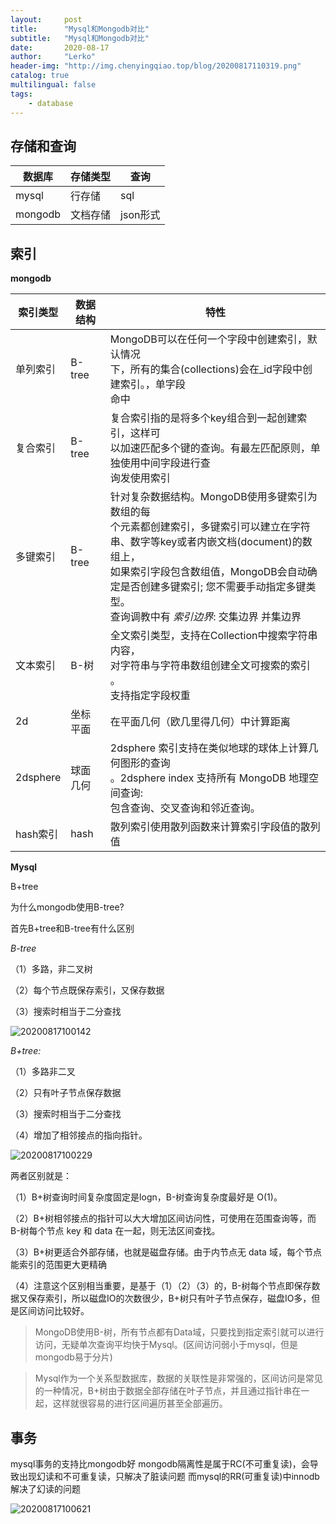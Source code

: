 ```yaml
---
layout:     post
title:      "Mysql和Mongodb对比"
subtitle:   "Mysql和Mongodb对比"
date:       2020-08-17
author:     "Lerko"
header-img: "http://img.chenyingqiao.top/blog/20200817110319.png"
catalog: true
multilingual: false
tags:
    - database
---
```


## 存储和查询

| 数据库  |  存储类型 |查询 |
|---|---|---|
| mysql  |  行存储 |sql |
| mongodb  |  文档存储 |json形式 |


## 索引

**mongodb**

|  索引类型 | 数据结构 |特性|
|---|---|---|
|单列索引|B-tree|MongoDB可以在任何一个字段中创建索引，默认情况<br/>下，所有的集合(collections)会在_id字段中创建索引。，单字段<br/>命中|
|复合索引|B-tree|复合索引指的是将多个key组合到一起创建索引，这样可<br/>以加速匹配多个键的查询。有最左匹配原则，单独使用中间字段进行查<br/>询发使用索引|
|多键索引|B-tree|针对复杂数据结构。MongoDB使用多键索引为数组的每<br/>个元素都创建索引，多键索引可以建立在字符串、数字等key或者内嵌文档(document)的数组上，<br/>如果索引字段包含数组值，MongoDB会自动确定是否创建多键索引; 您不需要手动指定多键类型。<br/>查询调教中有 *索引边界*: 交集边界  并集边界|
|文本索引|B-树|全文索引类型，支持在Collection中搜索字符串内容，<br/>对字符串与字符串数组创建全文可搜索的索引 。<br/>支持指定字段权重|
|2d|坐标平面|在平面几何（欧几里得几何）中计算距离|
|2dsphere|球面几何|2dsphere 索引支持在类似地球的球体上计算几何图形的查询<br/>。2dsphere index 支持所有 MongoDB 地理空间查询:<br/> 包含查询、交叉查询和邻近查询。|
|hash索引|hash|散列索引使用散列函数来计算索引字段值的散列值|

**Mysql**

B+tree


为什么mongodb使用B-tree?

首先B+tree和B-tree有什么区别

*B-tree*

（1）多路，非二叉树

（2）每个节点既保存索引，又保存数据

（3）搜索时相当于二分查找

![20200817100142](http://img.chenyingqiao.top/blog/20200817100142.png)

*B+tree:*

（1）多路非二叉

（2）只有叶子节点保存数据

（3）搜索时相当于二分查找

（4）增加了相邻接点的指向指针。

![20200817100229](http://img.chenyingqiao.top/blog/20200817100229.png)

两者区别就是：

（1）B+树查询时间复杂度固定是logn，B-树查询复杂度最好是 O(1)。

（2）B+树相邻接点的指针可以大大增加区间访问性，可使用在范围查询等，而B-树每个节点 key 和 data 在一起，则无法区间查找。

（3）B+树更适合外部存储，也就是磁盘存储。由于内节点无 data 域，每个节点能索引的范围更大更精确

（4）注意这个区别相当重要，是基于（1）（2）（3）的，B-树每个节点即保存数据又保存索引，所以磁盘IO的次数很少，B+树只有叶子节点保存，磁盘IO多，但是区间访问比较好。



> MongoDB使用B-树，所有节点都有Data域，只要找到指定索引就可以进行访问，无疑单次查询平均快于Mysql。(区间访问弱小于mysql，但是mongodb易于分片)

> Mysql作为一个关系型数据库，数据的关联性是非常强的，区间访问是常见的一种情况，B+树由于数据全部存储在叶子节点，并且通过指针串在一起，这样就很容易的进行区间遍历甚至全部遍历。


## 事务

mysql事务的支持比mongodb好
mongodb隔离性是属于RC(不可重复读)，会导致出现幻读和不可重复读，只解决了脏读问题
而mysql的RR(可重复读)中innodb解决了幻读的问题

![20200817100621](http://img.chenyingqiao.top/blog/20200817100621.png)
